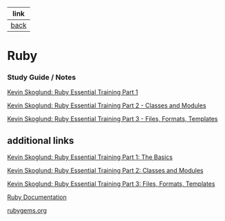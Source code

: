 link |
---- |
[back](https://github.com/jcampbell18/rubyOnRails) |

# Ruby

### Study Guide / Notes

[Kevin Skoglund: Ruby Essential Training Part 1](https://github.com/jcampbell18/rubyOnRails/tree/main/ruby/1_The_Basics)

[Kevin Skoglund: Ruby Essential Training Part 2 - Classes and Modules](https://github.com/jcampbell18/rubyOnRails/tree/main/ruby/2_EssentialTraining)

[Kevin Skoglund: Ruby Essential Training Part 3 - Files, Formats, Templates](https://github.com/jcampbell18/rubyOnRails/tree/main/ruby/3_EssentialTraining)

## additional links

[Kevin Skoglund: Ruby Essential Training Part 1: The Basics](https://www.linkedin.com/learning/ruby-essential-training-part-1-the-basics?u=41913900)

[Kevin Skoglund: Ruby Essential Training Part 2: Classes and Modules](https://www.linkedin.com/learning/ruby-essential-training-part-2-classes-and-modules?u=41913900)

[Kevin Skoglund: Ruby Essential Training Part 3: Files, Formats, Templates](https://www.linkedin.com/learning/ruby-essential-training-part-3-files-formats-templates?u=41913900)

[Ruby Documentation](https://ruby-doc.org)

[rubygems.org](https://rubygems.org/)